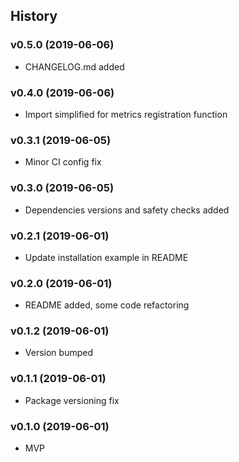## History ##


### v0.5.0 (2019-06-06) ###
* CHANGELOG.md added


### v0.4.0 (2019-06-06)  ###
* Import simplified for metrics registration function


### v0.3.1 (2019-06-05) ###
* Minor CI config fix


### v0.3.0 (2019-06-05) ###
* Dependencies versions and safety checks added


### v0.2.1 (2019-06-01) ###
* Update installation example in README


### v0.2.0 (2019-06-01) ###
* README added, some code refactoring


### v0.1.2 (2019-06-01) ###
* Version bumped


### v0.1.1 (2019-06-01) ###
* Package versioning fix


### v0.1.0 (2019-06-01) ###
* MVP
